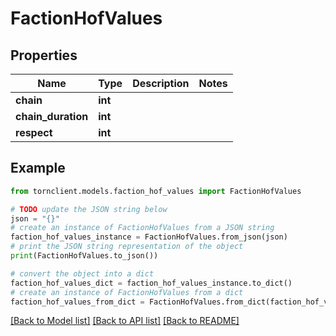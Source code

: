 # FactionHofValues


## Properties

Name | Type | Description | Notes
------------ | ------------- | ------------- | -------------
**chain** | **int** |  | 
**chain_duration** | **int** |  | 
**respect** | **int** |  | 

## Example

```python
from tornclient.models.faction_hof_values import FactionHofValues

# TODO update the JSON string below
json = "{}"
# create an instance of FactionHofValues from a JSON string
faction_hof_values_instance = FactionHofValues.from_json(json)
# print the JSON string representation of the object
print(FactionHofValues.to_json())

# convert the object into a dict
faction_hof_values_dict = faction_hof_values_instance.to_dict()
# create an instance of FactionHofValues from a dict
faction_hof_values_from_dict = FactionHofValues.from_dict(faction_hof_values_dict)
```
[[Back to Model list]](../README.md#documentation-for-models) [[Back to API list]](../README.md#documentation-for-api-endpoints) [[Back to README]](../README.md)


